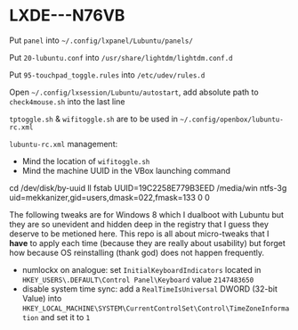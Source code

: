 LXDE---N76VB
============

Put `panel` into `~/.config/lxpanel/Lubuntu/panels/`

Put `20-lubuntu.conf` into `/usr/share/lightdm/lightdm.conf.d`

Put `95-touchpad_toggle.rules` into `/etc/udev/rules.d`
	
Open `~/.config/lxsession/Lubuntu/autostart`, add absolute path to `check4mouse.sh` into the last line

`tptoggle.sh` & `wifitoggle.sh` are to be used in `~/.config/openbox/lubuntu-rc.xml`

`lubuntu-rc.xml` management:
* Mind the location of `wifitoggle.sh`
* Mind the machine UUID in the VBox launching command

cd /dev/disk/by-uuid
ll
fstab
UUID=19C2258E779B3EED /media/win ntfs-3g uid=mekkanizer,gid=users,dmask=022,fmask=133 0 0

The following tweaks are for Windows 8 which I dualboot with Lubuntu but they are so unevident and hidden deep in the registry that I guess they deserve to be metioned here. This repo is all about micro-tweaks that I **have** to apply each time (because they are really about usability) but forget how because OS reinstalling (thank god) does not happen frequently.

* numlockx on analogue: set `InitialKeyboardIndicators` located in `HKEY_USERS\.DEFAULT\Control Panel\Keyboard` value `2147483650`
* disable system time sync: add a `RealTimeIsUniversal` DWORD (32-bit Value) into `HKEY_LOCAL_MACHINE\SYSTEM\CurrentControlSet\Control\TimeZoneInformation` and set it to `1`
